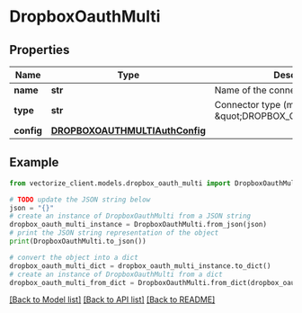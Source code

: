 # DropboxOauthMulti


## Properties

Name | Type | Description | Notes
------------ | ------------- | ------------- | -------------
**name** | **str** | Name of the connector | 
**type** | **str** | Connector type (must be \&quot;DROPBOX_OAUTH_MULTI\&quot;) | 
**config** | [**DROPBOXOAUTHMULTIAuthConfig**](DROPBOXOAUTHMULTIAuthConfig.md) |  | 

## Example

```python
from vectorize_client.models.dropbox_oauth_multi import DropboxOauthMulti

# TODO update the JSON string below
json = "{}"
# create an instance of DropboxOauthMulti from a JSON string
dropbox_oauth_multi_instance = DropboxOauthMulti.from_json(json)
# print the JSON string representation of the object
print(DropboxOauthMulti.to_json())

# convert the object into a dict
dropbox_oauth_multi_dict = dropbox_oauth_multi_instance.to_dict()
# create an instance of DropboxOauthMulti from a dict
dropbox_oauth_multi_from_dict = DropboxOauthMulti.from_dict(dropbox_oauth_multi_dict)
```
[[Back to Model list]](../README.md#documentation-for-models) [[Back to API list]](../README.md#documentation-for-api-endpoints) [[Back to README]](../README.md)


